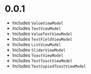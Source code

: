# 0.0.1

- Includes `ValueViewModel`
- Includes `TextViewModel`
- Includes `ValueTextViewModel`
- Includes `TextFieldViewModel`
- Includes `ListViewModel`
- Includes `SliderViewModel`
- Includes `ToastViewModel`
- Includes `TextToastViewModel`
- Includes `TextCopiedToastViewModel`
